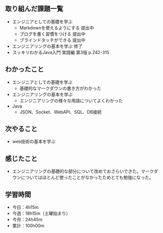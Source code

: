## 取り組んだ課題一覧
- エンジニアとしての基礎を学ぶ
    - Markdownを使えるようにする 提出中
    - ブログを書く習慣をつける 提出中
    - ブラインドタッチができる 提出中
- エンジニアリングの基本を学ぶ 修了
- スッキリわかるJava入門 実践編 第3版 p.242-315
## わかったこと
- エンジニアとしての基礎を学ぶ
    - 基礎的なマークダウンの書き方がわかった
- エンジニアリングの基本を学ぶ
    - エンジニアリングの様々な用語についてよくわかった
- Java
    - JSON、Socket、WebAPI、SQL、DB接続
## 次やること
- web技術の基本を学ぶ
## 感じたこと
- エンジニアリングの基礎的な部分について改めておさらいできた。マークダウンについてはほとんど使ったことがなかったためとても勉強になった。
## 学習時間
- 今日：4h15m
- 今週：18h15m（土曜始まり）
- 今月：24h45m
- 累計：100h00m
